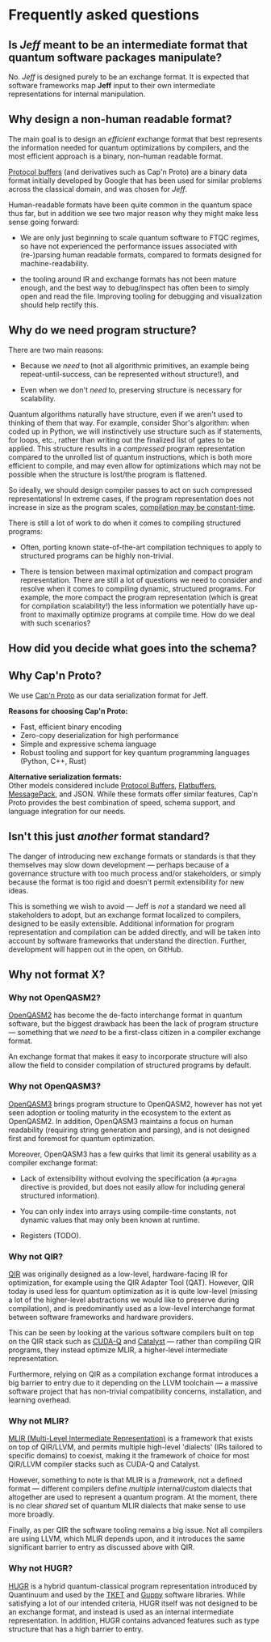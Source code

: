 # Frequently asked questions

## Is *Jeff* meant to be an intermediate format that quantum software packages manipulate?

No. *Jeff* is designed purely to be an exchange format. It is expected that software
frameworks map **Jeff** input to their own intermediate representations for internal manipulation.

## Why design a non-human readable format?

The main goal is to design an *efficient* exchange format that best represents the information
needed for quantum optimizations by compilers, and the most efficient approach is a binary,
non-human readable format.

[Protocol buffers](https://en.wikipedia.org/wiki/Protocol_Buffers) (and derivatives such as Cap'n Proto) are a binary
data format initially developed by Google that has been used for similar problems across the
classical domain, and was chosen for *Jeff*.

Human-readable formats have been quite common in the quantum space thus far, but in addition we see
two major reason why they might make less sense going forward:

- We are only just beginning to scale quantum software to FTQC regimes, so have not experienced the
  performance issues associated with (re-)parsing human readable formats, compared to formats
  designed for machine-readability.

- the tooling around IR and exchange formats has not been mature enough, and the best way to
  debug/inspect has often been to simply open and read the file. Improving tooling for debugging
  and visualization should help rectify this.

## Why do we need program structure?

There are two main reasons:

- Because we *need* to (not all algorithmic primitives, an example being repeat-until-success, can
  be represented without structure!), and

- Even when we don't *need* to, preserving structure is necessary for scalability.

Quantum algorithms naturally have structure, even if we aren't used to thinking of them that way.
For example, consider Shor's algorithm: when coded up in Python, we will instinctively use
structure such as if statements, for loops, etc., rather than writing out the finalized list of
gates to be applied. This structure results in a *compressed* program representation compared to
the unrolled list of quantum instructions, which is both more efficient to compile, and may even
allow for optimizations which may not be possible when the structure is lost/the program is flattened.

So ideally, we should design compiler passes to act on
such compressed representations! In extreme cases, if the program representation does not increase in size as the program scales,
[compilation may be constant-time](https://arxiv.org/abs/2504.12449).

There is still a lot of work to do when it comes to compiling structured programs:

- Often, porting known state-of-the-art compilation techniques to apply to structured programs can
  be highly non-trivial.

- There is tension between maximal optimization and compact program representation. There are still
  a lot of questions we need to consider and resolve when it comes to compiling dynamic, structured
  programs. For example, the more compact the program representation (which is great for
  compilation scalability!) the less information we potentially have up-front to maximally optimize
  programs at compile time. How do we deal with such scenarios?

## How did you decide what goes into the schema?

## Why Cap'n Proto?

We use [Cap'n Proto](https://capnproto.org/) as our data serialization format for Jeff.

**Reasons for choosing Cap'n Proto:**
- Fast, efficient binary encoding
- Zero-copy deserialization for high performance
- Simple and expressive schema language
- Robust tooling and support for key quantum programming languages (Python, C++, Rust)

**Alternative serialization formats:**  
Other models considered include [Protocol Buffers](https://protobuf.dev/), [Flatbuffers](https://flatbuffers.dev/), [MessagePack](https://msgpack.org/), and JSON. While these formats offer similar features, Cap'n Proto provides the best combination of speed, schema support, and language integration for our needs.


## Isn't this just *another* format standard?

The danger of introducing new exchange formats or standards is that they themselves may slow down
development — perhaps because of a governance structure with too much process and/or stakeholders,
or simply because the format is too rigid and doesn't permit extensibility for new ideas.

This is something we wish to avoid — Jeff is *not* a standard we need all stakeholders to adopt, but
an exchange format localized to compilers, designed to
be easily extensible. Additional information for program representation and compilation can be added
directly, and will be taken into account by software frameworks that understand the direction.
Further, development will happen out in the open, on GitHub.

## Why not format X?

### Why not OpenQASM2?

[OpenQASM2](https://arxiv.org/abs/1707.03429) has become the de-facto interchange format in quantum software, but the biggest drawback
has been the lack of program structure — something that we *need* to be a first-class citizen in a
compiler exchange format.

An exchange format that makes it easy to incorporate structure will also allow the field to consider
compilation of structured programs by default.

### Why not OpenQASM3?

[OpenQASM3](https://arxiv.org/abs/2104.14722) brings program structure to OpenQASM2, however has not yet seen adoption or tooling
maturity in the ecosystem to the extent as OpenQASM2. In addition, OpenQASM3 maintains a focus on
human readability (requiring string generation and parsing), and is not designed first and foremost for quantum optimization.

Moreover, OpenQASM3 has a few quirks that limit its general usability as a compiler exchange
format:

- Lack of extensibility without evolving the specification (a `#pragma` directive is provided, but
  does not easily allow for including general structured information).

- You can only index into arrays using compile-time constants, not dynamic values that may only been
  known at runtime.

- Registers (TODO).

### Why not QIR?

[QIR](https://www.qir-alliance.org/) was originally designed as a low-level, hardware-facing IR for optimization, for example using
the QIR Adapter Tool (QAT). However, QIR today is used less for quantum optimization as it is quite
low-level (missing a lot of the higher-level abstractions we would like to preserve during
compilation), and is predominantly used as a low-level interchange format between software
frameworks and hardware providers.

This can be seen by looking at the various software compilers built on top on the QIR stack such as
[CUDA-Q](https://github.com/nvidia/cuda-quantum) and [Catalyst](https://github.com/pennylaneai/catalyst) — rather than compiling QIR programs, they instead
optimize MLIR, a higher-level intermediate representation.

Furthermore, relying on QIR as a compilation exchange format introduces a big barrier to entry due
to it depending on the LLVM toolchain — a massive software project that has non-trivial
compatibility concerns, installation, and learning overhead.

### Why not MLIR?

[MLIR (Multi-Level Intermediate Representation)](https://en.wikipedia.org/wiki/MLIR_(software)) is a framework that exists on top of QIR/LLVM, and
permits multiple high-level 'dialects' (IRs tailored to specific domains) to coexist, making it the
framework of choice for most QIR/LLVM compiler stacks such as CUDA-Q and Catalyst.

However, something to note is that MLIR is a *framework*, not a defined format — different compilers
define *multiple* internal/custom dialects that altogether are used to represent a quantum program.
At the moment, there is no clear *shared* set of quantum MLIR dialects that make sense to use more
broadly.

Finally, as per QIR the software tooling remains a big issue. Not all compilers are using LLVM,
which MLIR depends upon, and it introduces the same significant barrier to entry as discussed above
with QIR.

### Why not HUGR?

[HUGR](https://github.com/CQCL/hugr) is a hybrid quantum-classical program representation introduced by Quantinuum and used by the
[TKET](https://github.com/CQCL/tket2) and [Guppy](https://github.com/CQCL/guppylang) software libraries. While satisfying a lot of our intended criteria, HUGR itself was
not designed to be an exchange format, and instead is used as an internal intermediate
representation. In addition, HUGR contains advanced features such as type structure that has a high
barrier to entry.
